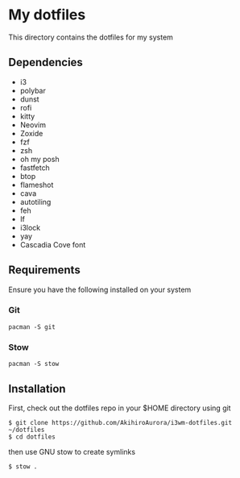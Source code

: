 # My dotfiles

This directory contains the dotfiles for my system

## Dependencies
- i3
- polybar
- dunst
- rofi
- kitty
- Neovim
- Zoxide
- fzf
- zsh
- oh my posh
- fastfetch
- btop
- flameshot
- cava
- autotiling
- feh
- lf
- i3lock
- yay
- Cascadia Cove font

## Requirements

Ensure you have the following installed on your system

### Git

```
pacman -S git
```

### Stow

```
pacman -S stow
```

## Installation

First, check out the dotfiles repo in your $HOME directory using git

```
$ git clone https://github.com/AkihiroAurora/i3wm-dotfiles.git ~/dotfiles
$ cd dotfiles
```

then use GNU stow to create symlinks

```
$ stow .
```
